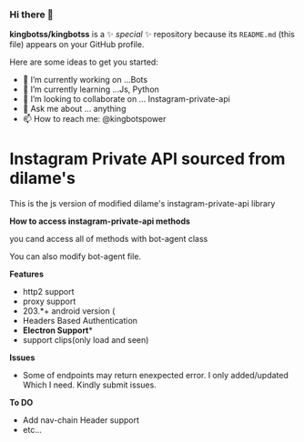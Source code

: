 ### Hi there 👋


**kingbotss/kingbotss** is a ✨ _special_ ✨ repository because its `README.md` (this file) appears on your GitHub profile.

Here are some ideas to get you started:

- 🔭 I’m currently working on ...Bots
- 🌱 I’m currently learning ...Js, Python
- 👯 I’m looking to collaborate on ... Instagram-private-api
- 💬 Ask me about ... anything
- 📫 How to reach me: @kingbotspower


# Instagram Private API sourced from dilame's
This is the js version of modified dilame's instagram-private-api library



**How to access instagram-private-api methods**

you cand access all of methods with bot-agent class

You can also modify bot-agent file.


**Features**
 - http2 support
 - proxy support
 - 203.*+ android version (
 - Headers Based Authentication
 - **Electron Support***
 - support clips(only load and seen)

 **Issues**
 - Some of endpoints may return enexpected error. I only added/updated Which I need. Kindly submit issues. 

 **To DO**

 - Add nav-chain Header support
 - etc...


